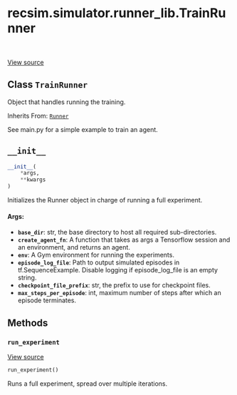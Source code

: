 <div itemscope itemtype="http://developers.google.com/ReferenceObject">
<meta itemprop="name" content="recsim.simulator.runner_lib.TrainRunner" />
<meta itemprop="path" content="Stable" />
<meta itemprop="property" content="__init__"/>
<meta itemprop="property" content="run_experiment"/>
</div>

# recsim.simulator.runner_lib.TrainRunner

<table class="tfo-notebook-buttons tfo-api" align="left">
</table>

<a target="_blank" href="https://github.com/google-research/recsim/tree/master/recsim/simulator/runner_lib.py">View
source</a>

## Class `TrainRunner`

Object that handles running the training.

Inherits From: [`Runner`](../../../recsim/simulator/runner_lib/Runner.md)

<!-- Placeholder for "Used in" -->

See main.py for a simple example to train an agent.

<h2 id="__init__"><code>__init__</code></h2>

```python
__init__(
    *args,
    **kwargs
)
```

Initializes the Runner object in charge of running a full experiment.

#### Args:

*   <b>`base_dir`</b>: str, the base directory to host all required
    sub-directories.
*   <b>`create_agent_fn`</b>: A function that takes as args a Tensorflow session
    and an environment, and returns an agent.
*   <b>`env`</b>: A Gym environment for running the experiments.
*   <b>`episode_log_file`</b>: Path to output simulated episodes in
    tf.SequenceExample. Disable logging if episode_log_file is an empty string.
*   <b>`checkpoint_file_prefix`</b>: str, the prefix to use for checkpoint
    files.
*   <b>`max_steps_per_episode`</b>: int, maximum number of steps after which an
    episode terminates.

## Methods

<h3 id="run_experiment"><code>run_experiment</code></h3>

<a target="_blank" href="https://github.com/google-research/recsim/tree/master/recsim/simulator/runner_lib.py">View
source</a>

```python
run_experiment()
```

Runs a full experiment, spread over multiple iterations.
